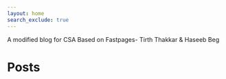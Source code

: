 ```yaml
---
layout: home
search_exclude: true
---
```

A modified blog for CSA Based on Fastpages- Tirth Thakkar & Haseeb Beg   


# Posts
